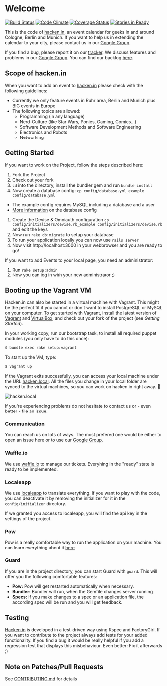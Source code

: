 # Welcome

[![Build Status](https://secure.travis-ci.org/hacken-in/website.png?branch=master)](http://travis-ci.org/hacken-in/website)
[![Code Climate](https://codeclimate.com/github/hacken-in/website.png)](https://codeclimate.com/github/hacken-in/website)
[![Coverage Status](https://coveralls.io/repos/hacken-in/website/badge.png)](https://coveralls.io/r/hacken-in/website)
[![Stories in Ready](https://badge.waffle.io/hacken-in/website.png?label=ready&title=Ready)](https://waffle.io/hacken-in/website)

This is the code of [hacken.in](http://hacken.in/), an event calendar for geeks in and around Cologne, Berlin and Munich.
If you want to help us in extending the calendar to your city, please contact us in our [Google Group](http://groups.google.com/group/hacken-in).

If you find a bug, please report it on our [tracker](https://github.com/hacken-in/website/issues). We discuss features and problems in our [Google Group](http://groups.google.com/group/hcking). You can find our backlog [here](https://github.com/hacken-in/website/wiki/Backlog).

## Scope of hacken.in

When you want to add an event to [hacken.in](http://hacken.in) please check with the following guidelines:

* Currently we only feature events in Ruhr area, Berlin and Munich plus BIG events in Europe
* The following topics are allowed:
  * Programming (in any language)
  * Nerd-Culture (like Star Wars, Ponies, Gaming, Comics...)
  * Software Development Methods and Software Engineering
  * Electronics and Robots
  * Networking

## Getting Started

If you want to work on the Project, follow the steps described here:

1. Fork the Project
1. Check out your fork
1. `cd` into the directory, install the bundler gem and run `bundle install`
1. Now create a database config: `cp config/database.yml_example config/database.yml`
  * The example config requires MySQL including a database and a user
  * [More information](http://guides.rubyonrails.org/getting_started.html#configuring-a-database) on the database config
1. Create the Devise & Omniauth configuration `cp config/initializers/devise.rb_example config/initializers/devise.rb` and edit the keys
1. Now run `rake db:migrate` to setup your database
1. To run your application locally you can now use `rails server`
1. Now visit http://localhost:3000 in your webbrowser and you are ready to go!

If you want to add Events to your local page, you need an administrator:

1. Run `rake setup:admin`
1. Now you can log in with your new administrator ;)

## Booting up the Vagrant VM

Hacken.in can also be started in a virtual machine with Vagrant. This might be the perfect fit if you cannot or don't want to install 
PostgreSQL or MySQL on your computer. To get started with Vagrant, install the latest version of [Vagrant](http://www.vagrantup.com) and
[VirtualBox](https://www.virtualbox.org), and check out your fork of the project (see *Getting Started*).

In your working copy, run our bootstrap task, to install all required puppet modules (you only have to do this once):

```bash
$ bundle exec rake setup:vagrant
```

To start up the VM, type:

```bash
$ vagrant up
```

If the Vagrant exits successfully, you can access your local machine under the URL [hacken.local](http://hacken.local). All the files you
change in your local folder are synced to the virtual machines, so you can work on hacken.in right away. :wrench:

![hacken.local](https://i.imgur.com/rGh0pwE.png)

If you're experiencing problems do not hesitate to contact us or - even better - file an issue.

### Communication

You can reach us on lots of ways. The most prefered one would be either to open an issue here or to use our [Google Group](http://groups.google.com/group/hacken-in). 

### Waffle.io

We use [waffle.io](http://waffle.io/hacken-in/website) to manage our tickets. Everyhing in the "ready" state is ready to be implemented.

### Localeapp

We use [localeapp](http://localeapp.com) to translate everything. If you want to play with the code, you can deactivate it by removing the
initializer for it in the `config/initializer` directory.

If we granted you access to localeapp, you will find the api key in the settings of the project.


### Pow

Pow is a really comfortable way to run the application on your machine.
You can learn everything about it [here](http://pow.cx).

### Guard

If you are in the project directory, you can start Guard with `guard`.
This will offer you the following comfortable features:

* **Pow:** Pow will get restarted automatically when necessary.
* **Bundler:** Bundler will run, when the Gemfile changes
  server running
* **Specs:** If you make changes to a spec or an application file, the
  according spec will be run and you will get feedback.

## Testing

[Hacken.in](http://hacken.in) is developed in a test-driven way using Rspec and
FactoryGirl. If you want to contribute to the project always add
tests for your added functionality. If you find a bug it would be
really helpful if you add a regression test that displays this
misbehaviour. Even better: Fix it afterwards ;)

## Note on Patches/Pull Requests

See [CONTRIBUTING.md](CONTRIBUTING.md) for details

